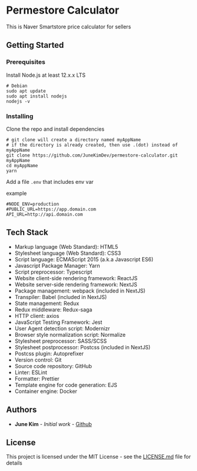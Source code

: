 # Permestore Calculator

This is Naver Smartstore price calculator for sellers

## Getting Started

### Prerequisites

Install Node.js at least 12.x.x LTS

```shell
# Debian
sudo apt update
sudo apt install nodejs
nodejs -v
```

### Installing

Clone the repo and install dependencies

```shell
# git clone will create a directory named myAppName
# if the directory is already created, then use .(dot) instead of myAppName
git clone https://github.com/JuneKimDev/permestore-calculator.git myAppName
cd myAppName
yarn
```

Add a file `.env` that includes env var

example

```shell
#NODE_ENV=production
#PUBLIC_URL=https://app.domain.com
API_URL=http://api.domain.com
```

## Tech Stack

- Markup language (Web Standard): HTML5
- Stylesheet language (Web Standard): CSS3
- Script language: ECMAScript 2015 (a.k.a Javascript ES6)
- Javascript Package Manager: Yarn
- Script preprocessor: Typescript
- Website client-side rendering framework: ReactJS
- Website server-side rendering framework: NextJS
- Package management: webpack (included in NextJS)
- Transpiler: Babel (included in NextJS)
- State management: Redux
- Redux middleware: Redux-saga
- HTTP client: axios
- JavaScript Testing Framework: Jest
- User Agent detection script: Modernizr
- Browser style normalization script: Normalize
- Stylesheet preprocessor: SASS/SCSS
- Stylesheet postprocessor: Postcss (included in NextJS)
- Postcss plugin: Autoprefixer
- Version control: Git
- Source code repository: GitHub
- Linter: ESLint
- Formatter: Prettier
- Template engine for code generation: EJS
- Container engine: Docker

## Authors

- **June Kim** - _Initial work_ - [Github](https://github.com/JuneKimDev)

## License

This project is licensed under the MIT License - see the [LICENSE.md](LICENSE.md) file for details
